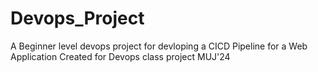# Devops_Project
A Beginner level devops project for devloping a CICD Pipeline for a Web Application
Created for Devops class project MUJ'24
